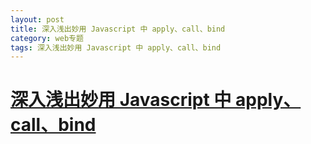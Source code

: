 ```yaml
---
layout: post
title: 深入浅出妙用 Javascript 中 apply、call、bind 
category: web专题
tags: 深入浅出妙用 Javascript 中 apply、call、bind
---
```


# [深入浅出妙用 Javascript 中 apply、call、bind](http://mp.weixin.qq.com/s?__biz=MzAxODE2MjM1MA==&mid=2651551751&idx=1&sn=a5d1a0da2cc3036b21b724099a6a05a1&chksm=8025afc6b75226d07503757c89882f8bdf48b4130ad67080acbce4b48f08ec4c88231531d24a&mpshare=1&scene=23&srcid=0220PX11oFeBaPtpaLD7VQ3q#rd)

